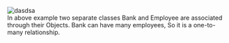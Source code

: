 ![dasdsa](https://user-images.githubusercontent.com/46630197/57575366-b89d4b80-7451-11e9-9099-168dbe13e322.png)
<br>
In above example two separate classes Bank and Employee are associated through their Objects. Bank can have many employees, So it is a one-to-many relationship.
